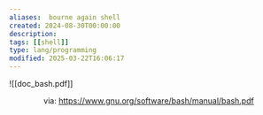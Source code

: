 ```yaml
---
aliases:  bourne again shell
created: 2024-08-30T00:00:00
description: 
tags: [[shell]]
type: lang/programming
modified: 2025-03-22T16:06:17
---
```


![[doc_bash.pdf]]

<center>via: <a href='https://www.gnu.org/software/bash/manual/bash.pdf' target='_blank' class='external-link'>https://www.gnu.org/software/bash/manual/bash.pdf</a></center>

<center></center>
